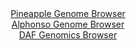 <div id="Pineapple_Genome_Browser" align="center">
  <a href="https://igv.org/app/?sessionURL=blob:zZRdb9owGIX_i6VWmxSSOCGEREJTaGnLaMv6EWCtqsgkTjA4drBNKCD..1y0aTerVC42TfKF_cr2e87xI.9AjYUknIEQOCb0TAiBAeSMrx9QWVF8i0osQZgjKrEBBM6xwCzFINyBHEmF4vtrfXKmVCVDyyKqapSIFdyUrolKtOUMraWZ8tI645SiKRdIcSGtrkA1t0hRN9Z4iqrK1L1d07MypJCFaDXjTHKrwqxI1vq.5FcpKTDjJU7KFVXkICDRerTGzMzRl2j8EKUplnKAN_2sEw360cjtxU.XrbOneHg1jlvj0wdSMKRWAnfw2QZNFtey3W.jbZzN8jkdnzjd5WB6NVqcuOenvdeKCCw70IftpgfbbVtHQ1iGX_8n13qQI50vnQWdXOV3Ra3sbaQW_rfWsj8Uy5vL.B3fewNQnq40CSCdCT.EtuHaLcNzWo23KWwbth3odAQnIHx.MYASKF3o7c87oDaV5gVIvFwd0DEAFxkWIGwEtu3DIHC8pt.0gwDujR1YCfr3or2I7wPfdiLHaSU5oUrDnCWSVdJEjJl1mpvF9sgs4bw7ujmH_c2iG504FyKO_ex7czTHw6dt8S5FuvnhAbXVj2j6J9x9RIippsfCNpz3bx5nX53eYEKa3vp2UjyO71YbosMa9f4Y0NsPdFw4ORclUnq_rujlT.JqJAhiShdqIsmUUKI2Y50jX4MQOq4GF6Scck0iEMX0k23YBvTsz78Bdfcv.x8-">Pineapple Genome Browser</a>
</div>
<div id="Alphonso_Genome_Browser" align="center">
  <a href="https://igv.org/app/?sessionURL=blob:zZJRT9swFIX_i6WhTUoTO2kSEqmaWlY2CoOupS0Uoch1nNQjsYPtJg1V__sM2rSXIdGHTZP8YF9d.55z_O1ATaVigoMYuDbybYSABdRaNFNcVgW9xCVVIM5woagFJM2opJxQEO9AhpXGs8mFubnWulKx4zBddUrMc2Erz8YlfhIcN8omonRORFHglZBYC6mcgcS1cFhedxq6wlVlm9me7Tsp1tjBRbUWXAmnojxPGvNe8quU5JSLkiblptDsRUBi9BiNqZ3hj_3FtE8IVeqctmdpr39.1p97w9nyc3CynF19WcyCxdGU5RzrjaS90.04CwbXRIbfRi3lFXlIr07rtj9S6p336Wi4rZikqodCdNz1XS.KTDCMp3T7P3k2ix3o.3Y63yxL.PV2efl9PNrmAxj67pMK2wvyiu.9BQpBNoYDQNYyjBG0PBhYvht0nrfo2ILwOR0pGIjv7i2gJSYPpv1uB3RbGVqAoo.bF3AsIGRKJYg7EYQhiiLX74ZdGEVob.3ARhZ_L9rT2SQKodt33SDJWKENymmieKVszLldk8zOnw7McuK1K39M5jejSgZ4Md6eoXIGa94OxasMmdEv32eMvkXRP6HuLUJsvToUtWbB0E23JiepoNNwWAcSzifsgi2vmz_E04XQmD0smkzIEmvTbyrm.JO2GkuGuTaFmim2YgXT7cKkKBoQI9cz0AIiCmEoBDJfvYcWtJAPP_yG09vf738A">Alphonso Genome Browser</a>
</div>


<div id="DAF_Genomics_Browser" align="center">
  <a href="https://ink-blot.github.io/?sessionURL=blob:tZFra9swFIb_i6D95Kus.AZheG66hXQba.ZmSynhTJZjt5blSnKTLuS_T3gdg40yBh1I4ohzeV_pOaAHJlUjOpQi7PgTx_eRhVQtdkvgfcveA2cKpRW0illIsopJ1lGG0gOqQGkoLi9MZ611r1LXLaGyt6wTvKHKUYEDva3EoGtmSm3sAIdvooOdcqjgpliDC21fi04JFyhlStme27Nuu9mBOX7mNuNItuFDq5tRdWNMGGOlU4Fx23Ql2__FyH9QNqt5la2W2di_YI_zcpot5tlVMCvWb8J8XXx4uyrC1emy2XagB8mmV62HeZYrL9xDkK9J9mm.DmPilZ_FSXB2Otv3jWRq6kd.TCbYC2N0tFAr6GAQIFpLP_WJFeHYwoTYT2EwCc0fSNGg9PrGQloCvTPl1wekH3sDCil2P4zMLCRkySRK7cTzIj9J8IRExEsS_2gd0CDbFyZ5XlwmkYczjEPnK3CjXzXt.H1G6M_kS2H8bbLZ_4qJ8jNYzPL4lpC7dyf4_PXDl93q40Vvwtssp8.gstCzT6uE5KBN6sf1CQy0RpGzTv8iExxvjt8B">DAF Genomics Browser</a>
</div>
